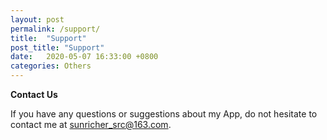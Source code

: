 ```yaml
---
layout: post
permalink: /support/
title:  "Support"
post_title: "Support"
date:   2020-05-07 16:33:00 +0800
categories: Others
---
```


**Contact Us**

If you have any questions or suggestions about my App, do not hesitate to contact me at sunricher_src@163.com.

